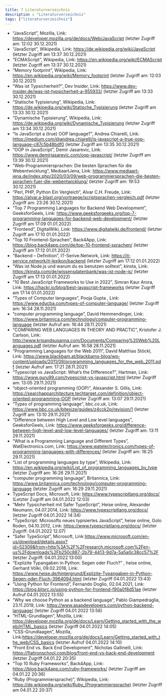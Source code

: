 ```yaml
---
title: 7 Literaturverzeichnis
description : "Literaturverzeichnis"
tags: ["literaturverzeichnis"]
---
```


- “JavaScript”, Mozilla, Link: https://developer.mozilla.org/de/docs/Web/JavaScript (letzter Zugriff am: 12:02 30.12.2021)
- “JavaScript”, Wikipedia, Link: https://de.wikipedia.org/wiki/JavaScript (letzter Zugriff am 13:37 30.12.2021)
- “ECMAScript”, Wikipedia, Link: https://en.wikipedia.org/wiki/ECMAScript (letzter Zugriff am 13:37 30.12.2021)
- “Memory footprint”, Wikipedia, Link: https://en.wikipedia.org/wiki/Memory_footprint (letzter Zugriff am: 12:03 30.12.2021)
- “Was ist Typsicherheit?”, Dev Insider, Link: https://www.dev-insider.de/was-ist-typsicherheit-a-955933/ (letzter Zugriff am 13:33 30.12.2021)
- “Statische Typisierung”, Wikipedia, Link: https://de.wikipedia.org/wiki/Statische_Typisierung (letzter Zugriff am 13:33 30.12.2021)
- “Dynamische Typisierung”, Wikipedia, Link: https://de.wikipedia.org/wiki/Dynamische_Typisierung (letzter Zugriff am 13:34 30.12.2021)
- “Is JavaScript a (true) OOP language?”, Andrea Chiarelli, Link: https://medium.com/@andrea.chiarelli/is-javascript-a-true-oop-language-c87c5b48bdf0 (letzter Zugriff am 13:35 30.12.2021)
- “OOP in JavaScript”, Demir Jasarevic, Link: https://www.demirjasarevic.com/oop-javascript/ (letzter Zugriff am 13:39 30.12.2021)
- “Web-Programmiersprachen: Die besten Sprachen für die Webentwicklung”, MediaartJena, Link: https://www.mediaart-jena.de/index.php/2020/03/09/web-programmiersprachen-die-besten-sprachen-fuer-die-webentwicklung/ (letzter Zugriff am: 19:53 30.12.2021)
- “Perl, PHP, Python Ein Vergleich”, Alvar C.H. Freude, Link: https://alvar.a-blast.org/vortraege/scriptsprachen-vergleich.pdf (letzter Zugriff am: 23:26 30.12.2021)
- “Top 7 Programming Languages for Backend Web Development”, GeeksforGeels, Link: https://www.geeksforgeeks.org/top-7-programming-languages-for-backend-web-development/ (letzter Zugriff am 17:09 01.01.2022)
- “Frontend”, DigitalWiki, Link: https://www.digitalwiki.de/frontend/ (letzter Zugriff am 17:10 01.01.2022)
- “Top 10 Frontend-Sprachen”, Back4App, Link: https://blog.back4app.com/de/top-10-frontend-sprachen/ (letzter Zugriff am 17:12 01.01.2022)
- “Backend – Definition”, IT-Serive.Network, Link: https://it-service.network/it-lexikon/backend (letzter Zugriff am 17:12 01.01.2022)
- “Was ist Node.js und warum du es benutzen solltest”, kinsta, Link: https://kinsta.com/de/wissensdatenbank/was-ist-node-js/ (letzter Zugriff am 17:13 01.01.2022)
- “10 Best JavaScript Frameworks to Use in 2022”, Simran Kaur Arora, Link: https://hackr.io/blog/best-javascript-frameworks (letzter Zugriff am 17:14 01.01.2022)
- “Types of Computer languages”, Pooja Gupta , Link: https://www.educba.com/types-of-computer-language/ (letzter Zugriff am: 16:34 28.11.2021)
- “computer programming language”,		David Hemmendinger, Link: https://www.britannica.com/technology/computer-programming-language (letzter Aufruf am: 16:44 28.11.2021)
- “COMPARING WEB LANGUAGES IN THEORY AND PRACTIC”, Kristofer J. Carlson, Link: http://www.krisandsusanna.com/Documents/Comparing%20Web%20Languages.pdf (letzter Aufruf am: 16:58 28.11.2021)
- “Programming Languages for the Web 2011”, David Matthias Stöckl, Link: https://www.blackbam.at/blackbams-blog/wp-content/uploads/2011/09/programming_languages_for_the_web_2011.pdf (letzter Aufruf am: 17:21 28.11.2021)
- “Typescript vs JavaScript: What’s the Difference?”, Hartman, Link: https://www.guru99.com/typescript-vs-javascript.html (letzter Zugriff am: 13:05 29.11.2021)
- “object-oriented programming (OOP)”, Alexander S. Gillis, Link: https://searchapparchitecture.techtarget.com/definition/object-oriented-programming-OOP (letzter Zugriff am: 13:07 29.11.2021)
- “Types of programming language”, bbc.co.uk, Link: https://www.bbc.co.uk/bitesize/guides/z4cck2p/revision/1 (letzter Zugriff am: 13:10 29.11.2021)
- “Difference between High Level and Low level languages”, GeeksforGeels, Link: https://www.geeksforgeeks.org/difference-between-high-level-and-low-level-languages/ (letzter Zugriff am: 13:11 29.11.2021)
- “What is a Programming Language and Different Types”, WatElectronics.com, Link: https://www.watelectronics.com/types-of-programming-languages-with-differences/ (letzter Zugriff am: 16:25 29.11.2021)
- “List of programming languages by type”, Wikipedia, Link: https://en.wikipedia.org/wiki/List_of_programming_languages_by_type (letzter Zugriff am: 16:26 29.11.2021)
- “computer programming language”, Britannica, Link: https://www.britannica.com/technology/computer-programming-language (letzter Zugriff am: 16:29 29.11.2021)
- TypeScript Docs, Microsoft, Link: https://www.typescriptlang.org/docs/ (Letzter Zugriff am 04.01.2022 12:03)
- “Mehr Typsicherheit mit Safer TypeScript”, Heise online, Alexander Neumann, 04.07.2014, Link: https://www.typescriptlang.org/docs/ (letzter Zugriff 04.01.2022 14:34)
- “TypeScript: Microsofts neues typisiertes JavaScript”, heise online, Golo Roden, 04.10.2012, Link: https://www.typescriptlang.org/docs/ (letzter Zugriff: 04.01.2022 12.07)
- “Safer TypeScript”, Microsoft, Link https://www.microsoft.com/en-us/download/details.aspx?id=52309&from=http%3A%2F%2Fresearch.microsoft.com%2Fen-us%2Fdownloads%2Fb250c887-2b79-4413-9d7a-5a5a0c38cc57%2F (letzter Zugriff: 04.01.2022 13:00)
- “Explizite Typangaben in Python: Segen oder Fluch?” , heise online, Gerhard Völki, 09.02.2018, Link: https://www.heise.de/hintergrund/Explizite-Typangaben-in-Python-Segen-oder-Fluch-3964094.html (letzter Zugriff 04.01.2022 13:43)
- “Using Python for Frontend”, Fernando Doglio, 02.04.2021, Link: https://blog.bitsrc.io/using-python-for-frontend-f90a0f8d51ae (letzter Aufruf 04.01.2022 13:55)
- “Why we choose Python as a backend language”, Pablo Giampedraglia, 23.11.2019, Link: https://www.asapdevelopers.com/python-backend-language/ (letzter Zugriff 04.01.2022 13:58)
- “HTML-Grundlagen”, Mozilla, Link: https://developer.mozilla.org/de/docs/Learn/Getting_started_with_the_web/HTML_basics (letzter Zugriff 04.01.2022 14:05)
- “CSS-Grundlaagen”, Mozilla, Link:https://developer.mozilla.org/de/docs/Learn/Getting_started_with_the_web/CSS_basics (letzter Aufruf 04.01.2022 14:10)
- “Front End vs. Back End Development”, Nicholas Gallinelli, Link: https://flatironschool.com/blog/front-end-vs-back-end-development (letzter Zugriff 04.01.22 20:35)
- “Top 10 Ruby Frameworks”, Back4App, Link: https://blog.back4app.com/ruby-frameworks/ (letzter Zugriff am 04.01.22 20:36)
- “Ruby (Programmiersprache)”, Wikipedia, Link: https://de.wikipedia.org/wiki/Ruby_(Programmiersprache) (letzter Zugriff am 04.01.22 20:37)